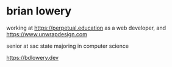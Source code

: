 # brian lowery

working at https://perpetual.education as a web developer, and https://www.unwrapdesign.com

senior at sac state majoring in computer science

https://bdlowery.dev
